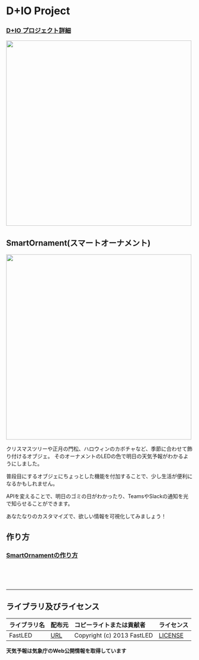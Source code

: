 # D+IO Project

### [D+IO プロジェクト詳細](https://panasonic.co.jp/design/flf/works/doing_io/)

<a href="https://panasonic.co.jp/design/flf/works/doing_io/"><img width="500px" src="https://panasonic.co.jp/design/flf/assets/img/works/doing_io/doing_io_white_main.jpg"></a>

## SmartOrnament(スマートオーナメント)

<img width="500px" src="https://panasonic.co.jp/design/flf/assets/img/works/doing_io/doing_io_smart_ornament.jpg">

クリスマスツリーや正月の門松、ハロウィンのカボチャなど、季節に合わせて飾り付けるオブジェ。
そのオーナメントのLEDの色で明日の天気予報がわかるようにしました。

普段目にするオブジェにちょっとした機能を付加することで、少し生活が便利になるかもしれません。

APIを変えることで、明日のゴミの日がわかったり、TeamsやSlackの通知を光で知らせることができます。

あなたなりのカスタマイズで、欲しい情報を可視化してみましょう！

## 作り方
### [SmartOrnamentの作り方](https://github.com/panasonic-corporation/doingio-smart-ornament-docs)


<br><br><br><hr>
## ライブラリ及びライセンス
| ライブラリ名| 配布元 | コピーライトまたは貢献者 | ライセンス |
|:---|:----|:----|:----|
| FastLED | [URL](https://github.com/FastLED/FastLED) | Copyright (c) 2013 FastLED | [LICENSE](https://github.com/FastLED/FastLED/blob/master/LICENSE) |

**天気予報は気象庁のWeb公開情報を取得しています**
